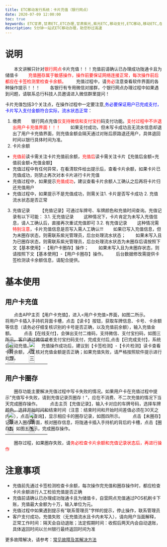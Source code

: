 ```yaml
---
title: ETC移动发行系统：卡片充值（银行网点）
date: 2020-07-09 12:00:00 
toc: true
keywords: ETC甘肃,甘肃ETC,ETC办理,甘肃紫光,紫光ETC,移动支付,ETC移动,移动ETC,在线充值,ETC办理,卡片办理,OBU办理,OBU激活,ETC手持终端,甘肃ETC办理,甘肃ETC发行,移动发行终端,ETC移动发行系统
description: 5分钟一站式ETC移动办理，助您秒过高速
---
```

# 说明
&emsp;&emsp;本文讲解只针对<span style="color:red;">银行网点</span>卡片充值！！！充值前请确认已办理成功陇通卡且为储值卡
&emsp;&emsp;<span style="color:red;">充值圈存属于敏感操作，操作前要保证网络连接正常，每次操作前后都应在卡签检测里检查卡余额。</span>
&emsp;&emsp;充值过程中，请<span style="color:red;">务必</span>注意查看软件界面的各种操作提示！！！
&emsp;&emsp;各银行有专用微信对接群，个银行网点办理过程中如果遇到问题，请联系总行科技人员邀请进入微信群里提问！

卡片充值包括3个关注点，在操作过程中一定要注意,<span style="color:blue;">务必要保证用户已完成支付，卡片写入支付金额符合实际，流水状态正常</span>：
1. 缴费
&emsp;&emsp;银行网点充值<span style="color:red;">仅支持微信和支付宝扫</span>码支付功能。<span style="color:red;">支付过程中不许退出用户卡充值界面！！！</span>
&emsp;&emsp;如果支付成功，但未写卡成功且无流水信息却退出了用户卡充值界面，则充值金额会隔天通过对账后原路退还用户，具体退回时间以银行具体时间为准。
2. 卡片余额
* <span style="color:red;">充值前</span>读卡需关注卡片充值前余额，<span style="color:red;">充值后</span>读卡需关注卡片【充值后金额=充值前金额+充值金额】
* 充值过程中有任何异常，在看清软件给出提示后，查看卡片余额，如果卡片已充值成功，则禁止再次对本卡片进行卡片充值
* 充值过程中，如果提示<span style="color:red;">充值成功</span>，建议查看卡片余额人工确认之后再将卡片归还充值用户
* 充值过程中，如果提示不是充值成功，则需关注1. 卡片是否写卡成功 2. 充值流水状态是否正常
3. 充值记录
&emsp;&emsp;【充值记录】可通过车牌号、车牌颜色和充值时间查询。充值记录有以下可能：
3.1. 无充值记录
&emsp;&emsp;这种情况下，卡片肯定为未写入充值信息，请人工确认后，直接再次重试充值即可
3.2. 有充值记录 
&emsp;&emsp;这种情况需<span style="color:red;">特别注意</span>，卡片充值信息是否写入需人工确认!!!
&emsp;&emsp;如果已写入充值信息，但为未圈存状态，则需联系紫光管理员，后台处理流水状态；
&emsp;&emsp;如果未写入且为已圈存状态，则需联系紫光管理员，后台处理流水状态为未圈存后请按照下文【基本使用】-【用户卡圈存】操作；
&emsp;&emsp;如果未写入且为未圈存状态，则请按照下文【基本使用】-【用户卡圈存】操作。
&emsp;&emsp;后台数据修改需提供卡签检测读卡余额信息，请配合提供。

# 基本使用
## 用户卡充值
&emsp;&emsp;点击APP主页【用户卡充值】，进入<用户卡充值>界面，如图二所示。
&emsp;&emsp;将用户卡插入手持机背面卡槽，点击【读卡】按钮，获取车牌信息、卡号、卡余额等信息（请务必仔细复核识别的卡号是否正确，以及充值前余额），输入充值金额。
&emsp;&emsp;点击【在线支付】，会弹出支付二维码，支持微信、支付宝扫码，如图三所示。客户通过微信或者支付宝扫码支付，完成支付后,点击【已完成支付】，系统会自动充值。
&emsp;&emsp;充值操作成功后，建议到【卡签检测】-【卡片检测】读卡查看卡片余额，人工核对充值金额是否正确；如果充值失败，请严格按照软件提示进行处理。
<table style="margin-top: -80px;">
    <td><img src="/pub-images/recharge-2.png"  width="63%" alt="图二"/></td>
    <td><img src="/pub-images/recharge-3.png"  width="60%" alt="图三"/></td>
</table>

## 用户卡圈存
&emsp;&emsp;圈存功能主要解决充值过程中写卡失败的情况。如果用户卡在充值过程中提示"充值写卡失败，请到充值记录页圈存！"，应在不消费、不二次充值的情况下当天完成圈存操作。
&emsp;&emsp;点击主页【充值记录】，输入卡对应的车牌号码，选择车牌颜色，选择开始时间和结束时间（注意：结束时间和开始时间差值必须在30天之内！），点击【查询】，显示相应卡的圈存记录，如图四所示。
&emsp;&emsp;点击【未圈存】记录进入圈存界面，核对圈存信息，将陇通卡插入手持机的背后的卡槽，点击【圈存】，如图五所示，完成圈存操作。
<table style="margin-top: -80px;">
     <td><img src="/pub-images/recharge-4.png"  width="60%"  alt="图四" /></td>
     <td><img src="/pub-images/recharge-5.png"  width="60%"  alt="图五" /></td>
</table>
&emsp;&emsp;圈存过程，如果圈存失败，请<span style="color:red;">务必检查卡片余额和充值记录状态后，再进行操作</span>

# 注意事项
* 充值前先通过卡签检测检查卡余额，每次操作完充值和圈存操作时，都应检查卡片余额进行人工检验充值是否正确
* 充值前请确认已办理成功陇通卡且为储值卡，自营网点充值通过POS机刷卡下账，充值最大金额为十万，输入单位为元。
* 充值过程中如果遇到提示有"联系管理员"字样的提示，停止操作，联系管理员 
* 客户支付成功，充值失败（无充值流水且卡内未写入），请向用户当面解释，正常工作时间：隔天会自动退账；法定假期时间：收假后两天内会自动退账，具体返回时间以兰州银行最终返回时间为准

更多故障解决，请参考：[常见故障及其解决方法](/2019/10/05/problems/)   



